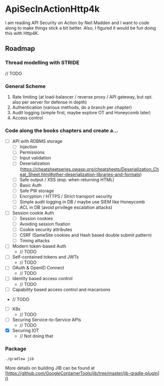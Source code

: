 # ApiSecInActionHttp4k

I am reading API Security on Action by Neil Madden and I want to code along to make things stick a bit better.
Also, I figured it would be fun doing this with Http4K.

## Roadmap

### Thread modelling with STRIDE

// TODO

### General Scheme
  1. Rate limiting (at load-balancer / reverse proxy / API gateway, but opt. also  per server for defense in depth)
  2. Authentication (various methods, do a branch per chapter)
  3. Audit logging (simple first, maybe explore OT and Honeycomb later)
  4. Access control

### Code along the books chapters and create a...

- [ ] API with RDBMS storage
  - [ ] Injection
  - [ ] Permissions
  - [ ] Input validation
  - [ ] Deserialization (https://cheatsheetseries.owasp.org/cheatsheets/Deserialization_Cheat_Sheet.html#other-deserialization-libraries-and-formats)
  - [ ] Safe output / XSS (esp. when returning HTML)
  - [ ] Basic Auth
  - [ ] Safe PW storage
  - [ ] Encryption / HTTPS / Strict transport security
  - [ ] Simple audit logging in DB / maybe use SIEM like Honeycomb
  - [ ] ACL in DB (avoid privilege escalation attacks)
- [ ] Session cookie Auth
  - [ ] Session cookies 
  - [ ] Avoiding session fixation
  - [ ] Cookie security attributes
  - [ ] CSRF (SameSite cookies and Hash based double submit pattern)
  - [ ] Timing attacks 
- [ ] Modern token-based Auth
  - // TODO
- [ ] Self-contained tokens and JWTs
  - // TODO
- [ ] OAuth & OpenID Connect
  - // TODO
- [ ] Identity based access control
  - // TODO
- [ ]  Capability based access control and macaroons
  - // TODO
- [ ] K8s
  - // TODO
- [ ] Securing Service-to-Service APIs
  - // TODO
- [x] Securing IOT
  - // Not doing that


### Package

```
./gradlew jib
```

More details on building JIB can be found at [https://github.com/GoogleContainerTools/jib/tree/master/jib-gradle-plugin]()

